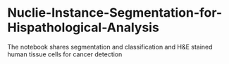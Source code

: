 # Nuclie-Instance-Segmentation-for-Hispathological-Analysis
The notebook shares segmentation and classification and H&amp;E stained human tissue cells for cancer detection
